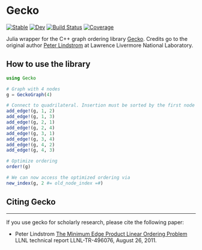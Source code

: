 # Gecko

[![Stable](https://img.shields.io/badge/docs-stable-blue.svg)](https://termi-official.github.io/Gecko.jl/stable/)
[![Dev](https://img.shields.io/badge/docs-dev-blue.svg)](https://termi-official.github.io/Gecko.jl/dev/)
[![Build Status](https://github.com/termi-official/Gecko.jl/actions/workflows/CI.yml/badge.svg?branch=main)](https://github.com/termi-official/Gecko.jl/actions/workflows/CI.yml?query=branch%3Amain)
[![Coverage](https://codecov.io/gh/termi-official/Gecko.jl/branch/main/graph/badge.svg)](https://codecov.io/gh/termi-official/Gecko.jl)

Julia wrapper for the C++ graph ordering library [Gecko](https://github.com/LLNL/gecko).
Credits go to the original author [Peter Lindstrom](https://people.llnl.gov/pl) at Lawrence Livermore National Laboratory.

## How to use the library

```julia
using Gecko

# Graph with 4 nodes
g = GeckoGraph(4)

# Connect to quadrilateral. Insertion must be sorted by the first node index.
add_edge!(g, 1, 2)
add_edge!(g, 1, 3)
add_edge!(g, 2, 1)
add_edge!(g, 2, 4)
add_edge!(g, 3, 1)
add_edge!(g, 3, 4)
add_edge!(g, 4, 2)
add_edge!(g, 4, 3)

# Optimize ordering
order!(g)

# We can now access the optimized ordering via
new_index(g, 2 #= old_node_index =#)
```

## Citing Gecko
------------

If you use gecko for scholarly research, please cite the following paper:

* Peter Lindstrom
  [The Minimum Edge Product Linear Ordering Problem](https://www.researchgate.net/publication/259383744_The_Minimum_Edge_Product_Linear_Ordering_Problem)
  LLNL technical report LLNL-TR-496076, August 26, 2011.

